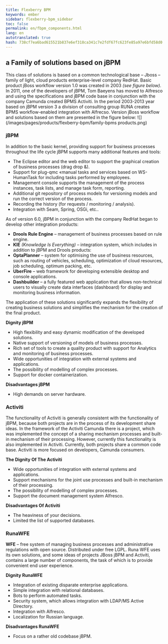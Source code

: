 ```yaml
--- 
title: Flexberry BPM 
keywords: ember 
sidebar: flexberry-bpm_sidebar 
toc: false 
permalink: en/fbpm_components.html 
lang: en 
autotranslated: true 
hash: 738cf7ea6bad615521b837e6ef318ca341c7e2fdf67fc623fe85a97e6bfd58d0 
--- 
```


## a Family of solutions based on jBPM 

This class of solutions is based on a common technological base – Jboss – family of light, cloud products enterprise-level company RedHat. 
Basic product jBoss workflow version 1.0 was created in 2003 *(see figure below).* In 2011, one of the developers of jBPM, Tom Baeyens has moved to Alfresco and using the specifications and jBPM code base in conjunction with the company Camunda created BPMS Activiti. 
In the period 2003-2013 year based on jBPM version 3 a division of consulting group RUNA creates BPMS workflow-enabled integration with Alfrecso. 
Version jBoss workflow and solutions based on them are presented in the figure below: 
![](/images/pages/products/flexberry-bpm/family-bpms products.png) 

### jBPM 
In addition to the basic kernel, providing support for business processes throughout the life cycle jBPM supports many additional features and tools: 
* The Eclipse editor and the web editor to support the graphical creation of business processes (drag drop &). 
* Support for plug-qmc «manual tasks and services based on WS-HumanTask for including tasks performed by employees. 
* Management console supports the management of the process instances, task lists, and manage task form, reporting. 
* Additional git repository of process models for versioning models and run the correct version of the process. 
* Recording the history (for requests / monitoring / analysis). 
* Integration with Seam, Spring, OSGi, etc.. 

As of version 6.0, jBPM in conjunction with the company RedHat began to develop other integration products: 
* **Drools Rule Engine** – management of business processes based on rule engine. 
* **KIE** *(Knowledge Is Everything)* – integration system, which includes in addition to jBPM and Drools products: 
* **OptaPlanner** – system for optimising the use of business resources, such as routing of vehicles, scheduling, optimization of cloud resources, job scheduling, optimum packing, etc. 
* **UberFire** – web framework for developing extensible desktop and console applications. 
* **Dashbuilder** – a fully featured web application that allows non-technical users to visually create data interfaces (dashboard) for display and monitoring business information. 

The application of these solutions significantly expands the flexibility of creating business solutions and simplifies the mechanism for the creation of the final product. 

**Dignity jBPM** 
* High flexibility and easy dynamic modification of the developed solutions. 
* Native support of versioning of models of business processes.
* Rich set of tools to create a quality product with support for Analytics and monitoring of business processes. 
* Wide opportunities of integration with external systems and applications. 
* The possibility of modelling of complex processes. 
* Support for docker containerization. 

**Disadvantages jBPM** 
* High demands on server hardware. 

### Activiti 
The functionality of Activiti is generally consistent with the functionality of jBPM, because both projects are in the process of its development share ideas. 
In the framework of the Activiti Camunda there is a project, which was implemented the concept of a sharing mechanism processes and built-in mechanism of their processing. However, currently this functionality is also implemented in Activiti. 
Currently, both projects share a common code base. Activiti is more focused on developers, Camunda consumers. 

**The Dignity Of The Activiti** 
* Wide opportunities of integration with external systems and applications. 
* Support mechanisms for the joint use processes and built-in mechanism of their processing. 
* The possibility of modelling of complex processes. 
* Support the document management system Alfresco. 

**Disadvantages Of Activiti** 
* The heaviness of your decisions. 
* Limited the list of supported databases. 

### RunaWFE 
**WFE** – free system of managing business processes and administrative regulations with open source. Distributed under free LGPL. Runa WFE uses its own solutions, and some ideas of projects JBoss jBPM and Activiti, contains a large number of components, the task of which is to provide convenient end user experience. 

**Dignity RunaWFE** 
* Integration of existing disparate enterprise applications. 
* Simple integration with relational databases. 
* Bots to perform automated tasks. 
* Security system, which allows integration with LDAP/MS Active Directory. 
* Integration with Alfresco. 
* Localization for Russian language. 

**Disadvantages RunaWFE** 
* Focus on a rather old codebase jBPM. 




